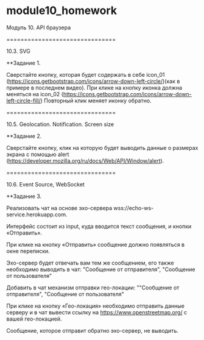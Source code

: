 # module10_homework
Модуль 10. API браузера

===============================

10.3. SVG

**Задание 1.

Сверстайте кнопку, которая будет содержать в себе icon_01 (https://icons.getbootstrap.com/icons/arrow-down-left-circle/)(как в примере в последнем видео). 
При клике на кнопку иконка должна меняться на icon_02 (https://icons.getbootstrap.com/icons/arrow-down-left-circle-fill/) 
Повторный клик меняет иконку обратно.

===============================

10.5. Geolocation. Notification. Screen size

**Задание 2.

Сверстайте кнопку, клик на которую будет выводить данные о размерах экрана с помощью alert (https://developer.mozilla.org/ru/docs/Web/API/Window/alert).

===============================

10.6. Event Source, WebSocket

**Задание 3.

Реализовать чат на основе эхо-сервера wss://echo-ws-service.herokuapp.com.

Интерфейс состоит из input, куда вводится текст сообщения, и кнопки «Отправить».

При клике на кнопку «Отправить» сообщение должно появляться в окне переписки.

Эхо-сервер будет отвечать вам тем же сообщением, его также необходимо выводить в чат: "Сообщение от отправителя", "Сообщение от пользователя"

Добавить в чат механизм отправки гео-локации: ""Сообщение от отправителя", "Сообщение от пользователя"

При клике на кнопку «Гео-локация» необходимо отправить данные серверу и в чат вывести ссылку на https://www.openstreetmap.org/ с вашей гео-локацией. 

Сообщение, которое отправит обратно эхо-сервер, не выводить.
